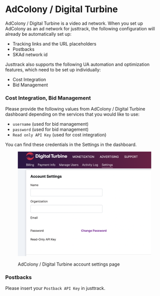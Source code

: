 # AdColony / Digital Turbine

AdColony / Digital Turbine is a video ad network. When you set up AdColony as an ad network for justtrack, the following configuration will already be automatically set up:

* Tracking links and the URL placeholders
* Postbacks
* SKAd network id

Justtrack also supports the following UA automation and optimization features, which need to be set up individually:

* Cost Integration
* Bid Management

### Cost Integration, Bid Management

Please provide the following values from AdColony / Digital Turbine dashboard depending on the services that you would like to use:

* `username` (used for bid management)
* `password` (used for bid management)
* `Read only API Key` (used for cost integration)

You can find these credentials in the Settings in the dashboard.

<figure><img src="../../.gitbook/assets/adcolony-credentials (1).png" alt=""><figcaption><p>AdColony / Digital Turbine account settings page</p></figcaption></figure>

### Postbacks

Please insert your `Postback API Key` in justtrack.
